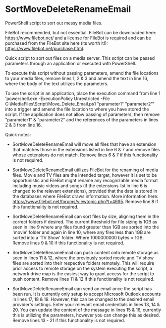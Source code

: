 # SortMoveDeleteRenameEmail
PowerShell script to sort out messy media files. 

FileBot recommended, but not essential. FileBot can be downloaded here: https://www.filebot.net/ and a license for FileBot is required and can be purchased from the FileBot site here (its worth it!): https://www.filebot.net/purchase.html.

Quick script to sort out files on a media server. This script can be passed parameters through an application or executed with PowerShell. 

To execute this script without passing parameters, amend the file locations to your media files, remove lines 1, 2 & 3 and amend the text in line 16, where the body of the text utilizes the parameters. 

To use the script in an application, place the execution command from line 1 'powershell.exe -ExecutionPolicy Unrestricted -File C:\MediaFiles\Script\Move_Delete_Email.ps1 "parameter1" "parameter2"' into a trigger and amend the file location to where you have stored the script. If the application does not allow passing of parameters, then remove "parameter1" & "parameter2" and the references of the parameters in lines 2 & 3 from line 16. 

Quick notes:

 - SortMoveDeleteRenameEmail will move all files that have an extension that matches those in the extensions listed in line 6 & 7 and remove files whose extensions do not match. Remove lines 6 & 7 if this functionality is not required.

 - SortMoveDeleteRenameEmail utilizes FileBot for the renaming of media files. Movie and TV files are the intended target, however it is set to be opportunistic and FileBot might rename any recognizable media format including music videos and songs (if the extensions list in line 6 is changed to the relevant extensions), provided that the data is stored in the databases where FileBot draws information. More information here: https://www.filebot.net/forums/viewtopic.php?t=4695. Remove line 8 if this functionality is not required.
 
 - SortMoveDeleteRenameEmail can sort files by size, aligning them in the correct folders if desired. The current threshold for file sizing is 1GB as seen in line 9 where any files found greater than 1GB are sorted into the 'movie' folder and again in line 10, where any files less than 1GB are sorted into a 'TV Show' folder. Where 1000000000 bytes = 1GB. Remove lines 9 & 10 if this functionality is not required.

- SortMoveDeleteRenameEmail can push content onto remote storage as seen in lines 11 & 12, where the previously sorted movie and TV show files are sorted into their respective folders remotely. This will require prior access to remote storage on the system executing the script, a network drive map is the easiest way to grant access for the script to push content. Remove lines 11 & 12 if this functionality is not required. 

- SortMoveDeleteRenameEmail can send an email once the script has been run. It is currently only setup to accept Microsoft Outlook accounts in lines 17, 18 & 19. However, this can be changed to the desired email provider's settings. Enter your relevant email credentials in lines 13, 14 & 20. You can update the content of the message in lines 15 & 16, currently this is utilizing the parameters, however you can change this as desired. Remove lines 13 - 21 if this functionality is not required.
